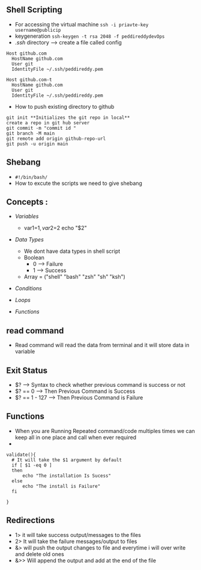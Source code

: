 ## Shell Scripting

- For accessing the virtual machine ```ssh -i priavte-key username@publicip```
- keygeneration ```ssh-keygen -t rsa 2048 -f peddireddydevOps```
- *.ssh* directory --> create a file called config

```
Host github.com
  HostName github.com
  User git
  IdentityFile ~/.ssh/peddireddy.pem

Host github.com-t
  HostName github.com
  User git
  IdentityFile ~/.ssh/peddireddy.pem
```
- How to push existing directory to github


```
git init **Initializes the git repo in local**
create a repo in git hub server
git commit -m "commit id "
git branch -M main
git remote add origin github-repo-url
git push -u origin main

```

## Shebang 
- ```#!/bin/bash/```
- How to excute the scripts we need to give shebang

## Concepts :
- *Variables*
  - var1=$1, var2=$2 echo "$2"
  
- *Data Types*
  - We dont have data types in shell script 
  - Boolean 
    - 0 --> Failure
    - 1 --> Success
  - Array = ("shell" "bash" "zsh" "sh" "ksh")
- *Conditions*
- *Loops*
- *Functions*

## read command 
- Read command will read the data from terminal and it will store data in variable

## Exit Status
- $? --> Syntax to check whether previous command is success or not 
- $? == 0 --> Then Previous Command is Success
- $? == 1 - 127  --> Then Previous Command is Failure 

## Functions 
- When you are Running Repeated command/code multiples times we can keep all in one place and call when ever required
- 
```
validate(){
  # It will take the $1 argument by default
  if [ $1 -eq 0 ]
  then 
      echo "The installation Is Sucess"
  else
      echo "The install is Failure"
  fi

}
```

## Redirections
- 1> it will take success output/messages to the files
- 2> It will take the failure messages/output to files
- &> will push the output changes to file and everytime i will over write and delete old ones
- &>> Will append the output and add at the end of the file